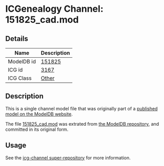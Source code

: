 # ICGenealogy Channel: 151825\_cad.mod

## Details

Name | Description
---- | -----------
ModelDB id | [151825](http://senselab.med.yale.edu/ModelDB/ShowModel.cshtml?model=151825)
ICG id | [3167](http://icg.neurotheory.ox.ac.uk/channels/other/3167)
ICG Class | [Other](http://icg.neurotheory.ox.ac.uk/channels/other)

## Description

This is a single channel model file that was originally part of a [published model on the ModelDB website](http://senselab.med.yale.edu/mModelDB/ShowModel.cshtml?model=151825).

The file [151825\_cad.mod](151825_cad.mod) was extrated from [the ModelDB repository](http://senselab.med.yale.edu/ModelDB/ShowModel.cshtml?model=151825), and committed in its original form.

## Usage

See the [icg-channel super-repository](https://github.com/icgenealogy/icg-channels) for more information.